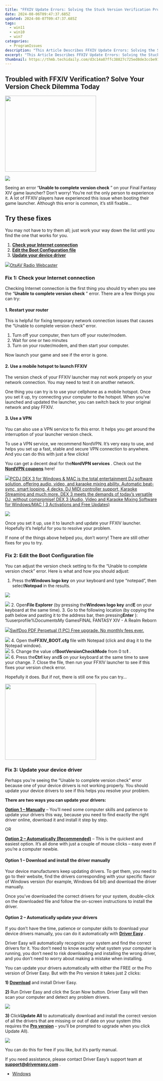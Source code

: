 ```yaml
---
title: "FFXIV Update Errors: Solving the Stuck Version Verification Problem"
date: 2024-08-06T09:47:37.685Z
updated: 2024-08-07T09:47:37.685Z
tags:
  - win11
  - win10
  - win7
categories:
  - ProgramIssues
description: "This Article Describes FFXIV Update Errors: Solving the Stuck Version Verification Problem"
excerpt: "This Article Describes FFXIV Update Errors: Solving the Stuck Version Verification Problem"
thumbnail: https://thmb.techidaily.com/d3c14a87ffc38827c725ed8de3ccbe916ddb5eb1ee9eb3884a315921c0899b5d.jpg
---
```


## Troubled with FFXIV Verification? Solve Your Version Check Dilemma Today

<!-- affiliate ads begin -->
<a href="https://bluettius.sjv.io/c/5597632/2027209/17108" target="_top" id="2027209"><img src="//a.impactradius-go.com/display-ad/17108-2027209" border="0" alt="" width="300" height="250"/></a><img height="0" width="0" src="https://imp.pxf.io/i/5597632/2027209/17108" style="position:absolute;visibility:hidden;" border="0" />
<!-- affiliate ads end -->
![](https://images.drivereasy.com/wp-content/uploads/2019/09/image-402.png)

 Seeing an error “**Unable to complete version check** ” on your Final Fantasy XIV game launcher? Don’t worry! You’re not the only person to experience it. A lot of FFXIV players have experienced this issue when booting their game launcher. Although this error is common, it’s still fixable…

## Try these fixes

 You may not have to try them all; just work your way down the list until you find the one that works for you.

1. **[Check your Internet connection](https://tools.techidaily.com/drivereasy/download/)**
2. **[Edit the Boot Configuration file](https://tools.techidaily.com/drivereasy/download/)**
3. **[Update your device driver](https://tools.techidaily.com/drivereasy/download/)**

<!-- affiliate ads begin -->
<a href="https://otszone.ots7.com/order/checkout.php?PRODS=4713322&QTY=1&AFFILIATE=108875&CART=1"><img src="https://green.ots7.com/screenshots/OtsAV/OtsAVRadio1.90-300x188.jpg" border="0">OtsAV Radio Webcaster</a>
<!-- affiliate ads end -->
### Fix 1: Check your Internet connection

 Checking Internet connection is the first thing you should try when you see the “**Unable to complete version check** ” error. There are a few things you can try:

#### 1\. Restart your router

 This is helpful for fixing temporary network connection issues that causes the “Unable to complete version check” error.

1. Turn off your computer, then turn off your router/modem.
2. Wait for one or two minutes
3. Turn on your router/modem, and then start your computer.

Now launch your game and see if the error is gone.

#### 2\. Use a mobile hotspot to launch FFXIV

 The version check of your FFXIV launcher may not work properly on your network connection. You may need to test it on another network.

 One thing you can try is to use your cellphone as a mobile hotspot. Once you set it up, try connecting your computer to the hotspot. When you’ve launched and updated the launcher, you can switch back to your original network and play FFXIV.

#### 3\. Use a VPN

 You can also use a VPN service to fix this error. It helps you get around the interruption of your launcher version check.

 To use a VPN service, we recommend NordVPN. It’s very easy to use, and helps you set up a fast, stable and secure VPN connection to anywhere. And you can do this with just a few clicks!

 You can get a decent deal for the**NordVPN services** . Check out the **[NordVPN coupons](https://tools.techidaily.com/drivereasy/download/)**  here!

<!-- affiliate ads begin -->
<a href="https://shop.pcdj.com/order/checkout.php?PRODS=4698824&QTY=1&AFFILIATE=108875&CART=1"> <img src="https://secure.avangate.com/images/merchant/47f4b6321e9fd8e8f7326a6adc1a7c1e/products/dex3pro-screenshot-homepage.png" border="0">PCDJ DEX 3 for Windows & MAC is the total entertainment DJ software solution, offering audio, video, and karaoke mixing ability. Automatic beat-sync, smart looping, 4 decks, DJ MIDI controller support, Karaoke Streaming and much more. 
DEX 3 meets the demands of today’s versatile DJ, without compromise! 
DEX 3 (Audio, Video and Karaoke Mixing Software for Windows/MAC | 3 Activations and Free Updates)</a>
<!-- affiliate ads end -->
![](https://images.drivereasy.com/wp-content/uploads/2018/10/img_5bd81b2168bf1.jpg)

 Once you set it up, use it to launch and update your FFXIV launcher. Hopefully it’s helpful for you to resolve your problem.

 If none of the things above helped you, don’t worry! There are still other fixes for you to try.

### Fix 2: Edit the Boot Configuration file

 You can adjust the version check setting to fix the “Unable to complete version check” error. Here is what and how you should adjust:

1. Press the**Windows logo key** on your keyboard and type “notepad”, then select**Notepad** in the results.  
<!-- affiliate ads begin -->
<a href="https://shop.copernic.com/order/checkout.php?PRODS=41033095&QTY=1&AFFILIATE=108875&CART=1"><img src="https://secure.2checkout.com/images/merchant/8d30aa96e72440759f74bd2306c1fa3d/Copernic-2023-Affiliate-728x90-Advanced-3YR.png" border="0"></a>
<!-- affiliate ads end -->
![](https://images.drivereasy.com/wp-content/uploads/2019/09/image-447.png)
2. Open**File Explorer** (by pressing the**Windows logo key** and**E** on your keyboard at the same time).
3. Go to the following location (by copying the path below and pasting it to the address bar, then pressing**Enter** ):  
%userprofile%DocumentsMy GamesFINAL FANTASY XIV - A Realm Reborn  

<!-- affiliate ads begin -->
<a href="https://purchase.swifdoo.com/order/checkout.php?PRODS=40002162&QTY=1&AFFILIATE=108875&CART=1"><img src="https://secure.avangate.com/images/merchant/8b932759a5a04ddb34bf79e3f9072e4b/products/1_Product%20box%20white-1024x1024.png" border="0">SwifDoo PDF Perpetual (1 PC) Free upgrade. No monthly fees ever. 
</a>
<!-- affiliate ads end -->
![](https://images.drivereasy.com/wp-content/uploads/2019/09/image-448.png)
4. Open the**FFXIV\_BOOT.cfg** file with Notepad (click and drag it to the Notepad window).  
![](https://images.drivereasy.com/wp-content/uploads/2019/09/image-452.png)
5. Change the value of**BootVersionCheckMode** from 0 to**1** .  
![](https://images.drivereasy.com/wp-content/uploads/2019/09/image-454.png)
6. Press the**Ctrl** key and**S** on your keyboard at the same time to save your change.
7. Close the file, then run your FFXIV launcher to see if this fixes your version check error.

Hopefully it does. But if not, there is still one fix you can try…

<!-- affiliate ads begin -->
<a href="https://printrendy.pxf.io/c/5597632/1453719/17020" target="_top" id="1453719"><img src="//a.impactradius-go.com/display-ad/17020-1453719" border="0" alt="" width="300" height="250"/></a><img height="0" width="0" src="https://imp.pxf.io/i/5597632/1453719/17020" style="position:absolute;visibility:hidden;" border="0" />
<!-- affiliate ads end -->
### Fix 3: Update your device driver

 Perhaps you’re seeing the “Unable to complete version check” error because one of your device drivers is not working properly. You should update your device drivers to see if this helps you resolve your problem.

**There are two ways you can update your drivers:**

**[Option 1 – Manually](https://tools.techidaily.com/drivereasy/download/)**  – You’ll need some computer skills and patience to update your drivers this way, because you need to find exactly the right driver online, download it and install it step by step.

OR

**[Option 2 – Automatically (Recommended)](https://www.drivereasy.com/knowledge/ffxiv-unable-to-complete-version-check/#opt2)**  – This is the quickest and easiest option. It’s all done with just a couple of mouse clicks – easy even if you’re a computer newbie.

#### Option 1 – Download and install the driver manually

 Your device manufacturers keep updating drivers. To get them, you need to go to their website, find the drivers corresponding with your specific flavor of Windows version (for example, Windows 64 bit) and download the driver manually.

 Once you’ve downloaded the correct drivers for your system, double-click on the downloaded file and follow the on-screen instructions to install the driver.

#### Option 2 – Automatically update your drivers

 If you don’t have the time, patience or computer skills to download your device drivers manually, you can do it automatically with **[Driver Easy](https://tools.techidaily.com/drivereasy/download/)**  .

 Driver Easy will automatically recognize your system and find the correct drivers for it. You don’t need to know exactly what system your computer is running, you don’t need to risk downloading and installing the wrong driver, and you don’t need to worry about making a mistake when installing.

 You can update your drivers automatically with either the FREE or the Pro version of Driver Easy. But with the Pro version it takes just 2 clicks:

**1)** **[Download](https://tools.techidaily.com/drivereasy/download/)**  and install Driver Easy.

**2)** Run Driver Easy and click the Scan Now button. Driver Easy will then scan your computer and detect any problem drivers.

![](https://images.drivereasy.com/wp-content/uploads/2019/08/image-251.png)

**3)** Click**Update All** to automatically download and install the correct version of all the drivers that are missing or out of date on your system (this requires the **[Pro version](https://tools.techidaily.com/drivereasy/download/)**  – you’ll be prompted to upgrade when you click Update All).

![](https://images.drivereasy.com/wp-content/uploads/2019/09/image-482.png)

 You can do this for free if you like, but it’s partly manual.

 If you need assistance, please contact Driver Easy’s support team at **[support@drivereasy.com](https://tools.techidaily.com/drivereasy/download/)**  .

* [Windows](https://tools.techidaily.com/drivereasy/download/)

<ins class="adsbygoogle"
     style="display:block"
     data-ad-format="autorelaxed"
     data-ad-client="ca-pub-7571918770474297"
     data-ad-slot="1223367746"></ins>



<ins class="adsbygoogle"
     style="display:block"
     data-ad-client="ca-pub-7571918770474297"
     data-ad-slot="8358498916"
     data-ad-format="auto"
     data-full-width-responsive="true"></ins>

